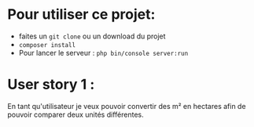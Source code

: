 # Pour utiliser ce projet: 

- faites un `git clone` ou un download du projet
- `composer install`
- Pour lancer le serveur :  `php bin/console server:run`

# User story 1 : 
En tant qu'utilisateur je veux pouvoir convertir des m² en hectares afin de pouvoir comparer deux unités différentes.